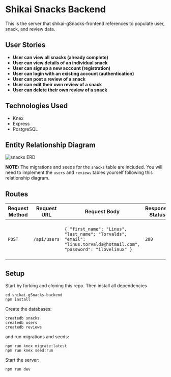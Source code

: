 # Shikai Snacks Backend
This is the server that shikai-gSnacks-frontend references to populate user, snack, and review data.

## User Stories
- **User can view all snacks (already complete)**
- **User can view details of an individual snack**
- **User can signup a new account (registration)**
- **User can login with an existing account (authentication)**
- **User can post a review of a snack**
- **User can edit their own review of a snack**
- **User can delete their own review of a snack**

## Technologies Used
* Knex
* Express
* PostgreSQL



## Entity Relationship Diagram

![snacks ERD](./snacks_erd.jpg)

**NOTE:** The migrations and seeds for the `snacks` table are included. You will need to implement the `users` and `reviews` tables yourself following this relationship diagram.

## Routes

| Request Method | Request URL | Request Body | Response Status | Response Body                                                  |
|----------------|-------------|--------------|-----------------|----------------------------------------------------------------|
| `POST`         | `/api/users`           | `{ "first_name": "Linus", "last_name": "Torvalds", "email": "linus.torvalds@hotmail.com", "password": "ilovelinux" }` | `200`           | `{ id: 2, "first_name": "Linus", "last_name": "Torvalds", ... } |


## Setup

Start by forking and cloning this repo.
Then install all dependencies

```shell
cd shikai-gSnacks-backend
npm install
```

Create the databases:

```shell
createdb snacks
createdb users
createdb reviews
```

and run migrations and seeds:

```shell
npm run knex migrate:latest
npm run knex seed:run
```

Start the server:

```shell
npm run dev
```
